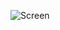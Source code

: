 
![Screen](https://github.com/thisisazadi/javascript-calculator-apps/assets/123731383/0c20cdb0-5ed3-4d55-8946-18909db91472)
